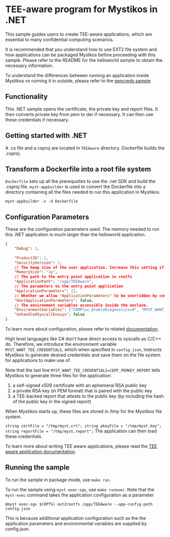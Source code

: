 # TEE-aware program for Mystikos in .NET

This sample guides users to create TEE-aware applications, which are
essential to many confidential computing scenarios.

It is recommended that you understand how to use EXT2 file system and how applications can be packaged
Mystkos before proceeding with this sample. Please refer to the README for the helloworld sample
to obtain the necessary information.

To understand the differences between running an application inside Mystikos vs running it in outside,
please refer to the [gencreds sample](../gencreds/README.md)

## Functionality

This .NET sample opens the certificate, the private key and report files. It then converts private key from pem to der if necessary.
It can then use these credentials if necessary.

## Getting started with .NET

A .cs file and a csproj are located in `TEEAware` directory.
Dockerfile builds the .csproj.

## Transform a Dockerfile into a root file system

`Dockerfile` sets up all the prerequsites to use the .net SDK and build the .csproj file.
`myst-appbuilder` is used to convert the Dockerfile into a directory containing all the files needed to run this application in Mystikos.
```
myst-appbuilder -v -d Dockerfile
```

## Configuration Parameters

These are the configuration parameters used. The memory needed to run this .NET application is much larger than the helloworld application.
```json
{
    "Debug": 1,
     
    "ProductID": 1,
    "SecurityVersion": 1,    
    // The heap size of the user application. Increase this setting if your app experienced OOM.
    "MemorySize": "1g",
    // The path to the entry point application in rootfs
    "ApplicationPath": "/app/TEEAware",
    // The parameters to the entry point application
    "ApplicationParameters": [],
    // Whether we allow "ApplicationParameters" to be overridden by command line options of "myst exec"
    "HostApplicationParameters": false,
    // The environment variables accessible inside the enclave.
    "EnvironmentVariables": ["COMPlus_EnableDiagnostics=0", "MYST_WANT_TEE_CREDENTIALS=CERT_PEMKEY_REPORT"],
    "UnhandledSyscallEnosys": false
}
```
To learn more about configuration, please refer to related [documentation](../../../doc/sign-package.md).

High level languages like C# don't have direct access to syscalls as
C/C++ do. Therefore, we introduce the environment variable
`MYST_WANT_TEE_CREDENTIALS`, which when specified in `config.json`, instructs
Mystikos to generate desired credentials and save them on the file system
for applications to make use of.


Note that the last line `MYST_WANT_TEE_CREDENTIALS=CERT_PEMKEY_REPORT` tells
Mystikos to generate three files for the application:
1. a self-signed x509
certificate with an ephemeral RSA public key
1. a private RSA key (in PEM format) that is paired with the public key
1. a TEE-backed report that attests to the public key (by including the
hash of the public key in the signed report)

When Mystikos starts up, these files are stored in /tmp for the Mystikos file system.

`
string certFile = "/tmp/myst.crt";
string pkeyFile = "/tmp/myst.key";
string reportFile = "/tmp/myst.report";
`
The application can then load these credentials. 

To learn more about writing TEE aware applications, please read the [TEE aware application documentation](../../../doc/user-getting-started-tee-aware.md).


## Running the sample

To run the sample in package mode, use `make run`.

To run the sample using `myst exec-sgx`, use `make runexec`. Note that the `myst-exec` command takes the application configuration as a parameter
```
@myst exec-sgx $(OPTS) ext2rootfs /app/TEEAware --app-config-path config.json
```
This is because additional application configuration such as the the application parameters and environmental variables are supplied by config.json.
